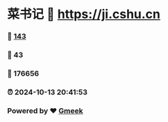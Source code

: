 # 菜书记 :link: https://ji.cshu.cn 
### :page_facing_up: [143](https://ji.cshu.cn/tag.html) 
### :speech_balloon: 43 
### :hibiscus: 176656 
### :alarm_clock: 2024-10-13 20:41:53 
### Powered by :heart: [Gmeek](https://github.com/Meekdai/Gmeek)

